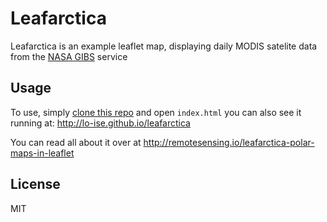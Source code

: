 # Leafarctica
Leafarctica is an example leaflet map, displaying daily MODIS satelite data from the [NASA GIBS](https://earthdata.nasa.gov/gibs) service


## Usage
To use, simply [clone this repo]() and open `index.html` you can also see it running at: <http://lo-ise.github.io/leafarctica>

You can read all about it over at <http://remotesensing.io/leafarctica-polar-maps-in-leaflet>


## License
MIT
